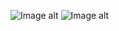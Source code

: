 ![Image alt](https://github.com/SalimovaNellia/httpclient-angular8-example/raw/master/src/assets/iapp-screenshot-1.png)
![Image alt](https://github.com/SalimovaNellia/httpclient-angular8-example/raw/master/src/assets/iapp-screenshot-2.png)
